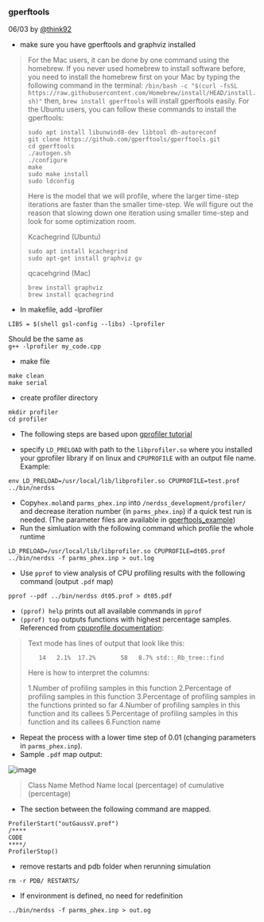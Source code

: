 ### gperftools

06/03 by [@think92](https://github.com/think92) 

- make sure you have gperftools and graphviz installed

> 
> For the Mac users, it can be done by one command using the homebrew. If you never used homebrew to install software before, you need to install the homebrew first on your Mac by typing the following command in the terminal:
> `/bin/bash -c "$(curl -fsSL https://raw.githubusercontent.com/Homebrew/install/HEAD/install.sh)"`
> then,
> `brew install gperftools`
> will install gperftools easily.
> For the Ubuntu users, you can follow these commands to install the gperftools:
> ```
> sudo apt install libunwind8-dev libtool dh-autoreconf
> git clone https://github.com/gperftools/gperftools.git
> cd gperftools
> ./autogen.sh
> ./configure
> make
> sudo make install
> sudo ldconfig
> ```
> Here is the model that we will profile, where the larger time-step iterations are faster than the smaller time-step. We will figure out the reason that slowing down one iteration using smaller time-step and look for some optimization room.
> 
> Kcachegrind (Ubuntu)
> ```
> sudo apt install kcachegrind
> sudo apt-get install graphviz gv
> ```
> qcacehgrind (Mac)
> ```
> brew install graphviz
> brew install qcachegrind
> ```

- In makefile, add -lprofiler  
 ```
LIBS = $(shell gsl-config --libs) -lprofiler
```
Should be the same as  
`g++ -lprofiler my_code.cpp`

- make file
```
make clean
make serial
```

- create profiler directory
```
mkdir profiler
cd profiler
```

- The following steps are based upon [gprofiler tutorial ](https://developer.ridgerun.com/wiki/index.php/Profiling_with_GPerfTools)

- specify `LD_PRELOAD` with path to the `libprofiler.so` where you installed your gprofiler library if on linux and `CPUPROFILE` with an output file name. 
Example:
```
env LD_PRELOAD=/usr/local/lib/libprofiler.so CPUPROFILE=test.prof ../bin/nerdss
```

- Copy` hex.mol `and `parms_phex.inp` into `/nerdss_development/profiler/` and decrease iteration number (in `parms_phex.inp`) if a quick test run is needed. (The parameter files are available in [gperftools_example](https://github.com/yingyue0414/computation_resources/blob/main/gperftools_example/))
- Run the simluation with the following command which profile the whole runtime
```
LD_PRELOAD=/usr/local/lib/libprofiler.so CPUPROFILE=dt05.prof ../bin/nerdss -f parms_phex.inp > out.log
```

- Use `pprof` to view analysis of CPU profiling results with the following command (output `.pdf` map)
```
pprof --pdf ../bin/nerdss dt05.prof > dt05.pdf
```
- `(pprof) help` prints out all available commands in `pprof`
- `(pprof) top` outputs functions with highest percentage samples. Referenced from [cpuprofile documentation](https://gperftools.github.io/gperftools/cpuprofile.html):

> Text mode has lines of output that look like this:
> 
>        14   2.1%  17.2%       58   8.7% std::_Rb_tree::find
> Here is how to interpret the columns:
> 
> 1.Number of profiling samples in this function
> 2.Percentage of profiling samples in this function
> 3.Percentage of profiling samples in the functions printed so far
> 4.Number of profiling samples in this function and its callees
> 5.Percentage of profiling samples in this function and its callees
> 6.Function name

- Repeat the process with a lower time step of 0.01 (changing parameters in `parms_phex.inp`). 
- Sample `.pdf` map output:

![image](https://user-images.githubusercontent.com/44514233/171945065-f0bf5ad4-37df-4b37-abf4-48a68705ad19.png)

> Class Name
> Method Name
> local (percentage)
> of cumulative (percentage)


- The section between the following command are mapped.
```
ProfilerStart("outGaussV.prof")
/****
CODE
****/
ProfilerStop()
```
- remove restarts and pdb folder when rerunning simulation
```
rm -r PDB/ RESTARTS/
```
- If environment is defined, no need for redefinition 
```
../bin/nerdss -f parms_phex.inp > out.og
```
